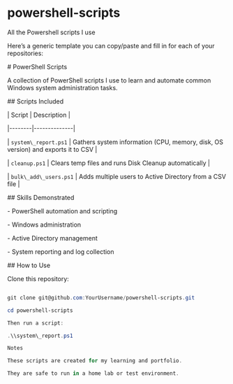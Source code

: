 # powershell-scripts

All the Powershell scripts I use



Here’s a generic template you can copy/paste and fill in for each of your repositories:

\# PowerShell Scripts

A collection of PowerShell scripts I use to learn and automate common Windows system administration tasks.

\## Scripts Included

| Script | Description |

|--------|--------------|

| `system\_report.ps1` | Gathers system information (CPU, memory, disk, OS version) and exports it to CSV |

| `cleanup.ps1` | Clears temp files and runs Disk Cleanup automatically |

| `bulk\_add\_users.ps1` | Adds multiple users to Active Directory from a CSV file |

\## Skills Demonstrated

\- PowerShell automation and scripting

\- Windows administration

\- Active Directory management

\- System reporting and log collection

\## How to Use

Clone this repository:

```powershell

git clone git@github.com:YourUsername/powershell-scripts.git

cd powershell-scripts

Then run a script:

.\\system\_report.ps1

Notes

These scripts are created for my learning and portfolio.

They are safe to run in a home lab or test environment.


